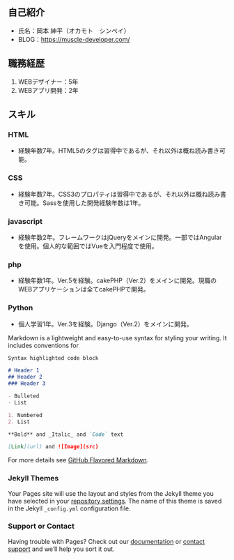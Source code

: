 ## 自己紹介

- 氏名：岡本 紳平（オカモト　シンペイ）
- BLOG：https://muscle-developer.com/

## 職務経歴

1. WEBデザイナー：5年
2. WEBアプリ開発：2年

## スキル

### HTML
- 経験年数7年。HTML5のタグは習得中であるが、それ以外は概ね読み書き可能。

### CSS
- 経験年数7年。CSS3のプロパティは習得中であるが、それ以外は概ね読み書き可能。Sassを使用した開発経験年数は1年。

### javascript
- 経験年数2年。フレームワークはjQueryをメインに開発。一部ではAngularを使用。個人的な範囲ではVueを入門程度で使用。

### php
- 経験年数1年。Ver.5を経験。cakePHP（Ver.2）をメインに開発。現職のWEBアプリケーションは全てcakePHPで開発。

### Python
- 個人学習1年。Ver.3を経験。Django（Ver.2）をメインに開発。

Markdown is a lightweight and easy-to-use syntax for styling your writing. It includes conventions for

```markdown
Syntax highlighted code block

# Header 1
## Header 2
### Header 3

- Bulleted
- List

1. Numbered
2. List

**Bold** and _Italic_ and `Code` text

[Link](url) and ![Image](src)
```

For more details see [GitHub Flavored Markdown](https://guides.github.com/features/mastering-markdown/).

### Jekyll Themes

Your Pages site will use the layout and styles from the Jekyll theme you have selected in your [repository settings](https://github.com/Bicepper/Bicepper.github.io/settings). The name of this theme is saved in the Jekyll `_config.yml` configuration file.

### Support or Contact

Having trouble with Pages? Check out our [documentation](https://help.github.com/categories/github-pages-basics/) or [contact support](https://github.com/contact) and we’ll help you sort it out.
